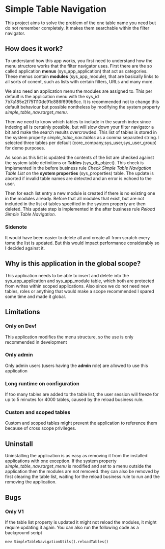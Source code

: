 # Simple Table Navigation

This project aims to solve the problem of the one table name you need but do not remember completely.
It makes them searchable within the filter navigator.

## How does it work?

To understand how this app works, you first need to understand how the menu structore works that the filter navigator uses.
First there are the so called application **menus** (sys_app_application) that act as categories.
These menus contain **modules** (sys_app_module), that are basically links to all sorts of conent, such as lists with certain filters, URLs and many more.

We also need an application menu the modules are assigned to. This per default is the application menu with the sys_id 7b7a185e2f751110dc91c886f699b6cc.
It is recommended not to change this default behaviour but possible nontheless by modifying the system property _simple_table_nav.target_menu_.

Then we need to know which tables to include in the search index since indexing all is certainly possible,
but will slow down your filter navigator a bit and make the search results overcrowded.
This list of tables is stored in the system property _simple_table_nav.tables_ as a comma separated string.
I selected three tables per default (core_company,sys_user,sys_user_group) for demo purposes.

As soon as this list is updated the contents of the list are checked against the system table definitions or **Tables** (sys_db_object).
This check is implemented in the before business rule _Check Simple Table Navigation Table List_ on the **system properties** (sys_properties) table.
The update is aborted if invalid table names are detected and an error is echoed to the user.

Then for each list entry a new module is created if there is no existing one in the modules already.
Before that all modules that exist, but are not included in the list of tables specified in the system property are then deleted.
This update step is implemented in the after business rule _Reload Simple Table Navigation_.

### Sidenote
It would have been easier to delete all and create all from scratch every tome the list is updated.
But this would impact performance considerably so I decided against it.

## Why is this application in the global scope?

This application needs to be able to insert and delete into the sys_app_application and sys_app_module table, which both are protected from writes within scoped applications.
Also since we do not need new tables, roles or anything that would make a scope recommended I spared some time and made it global.

## Limitations

### Only on Dev!

This application modifies the menu structure, so the use is only recommended in development

### Only admin 

Only admin users (users having the **admin** role) are allowed to use this application

### Long runtime on configuration

If too many tables are added to the table list, the user session will freeze for up to 5 minutes for 4000 tables, caused by the reload business rule.

### Custom and scoped tables

Custom and scoped tables might prevent the application to reference them because of cross scope privileges.

## Uninstall

Uninstalling the application is as easy as removing it from the installed applications with one exception.
If the system property _simple_table_nav.target_menu_ is modified and set to a menu outside the application then the modules are not removed.
they can also be removed by first clearing the table list, waiting for the reload business rule to run and the removing the application.


## Bugs
### Only V1
If the table list property is updated it might not reload the modules, it might require updating it again.
You can also run the following code as a background script
```
new SimpleTableNavigationUtils().reloadTables()
```
